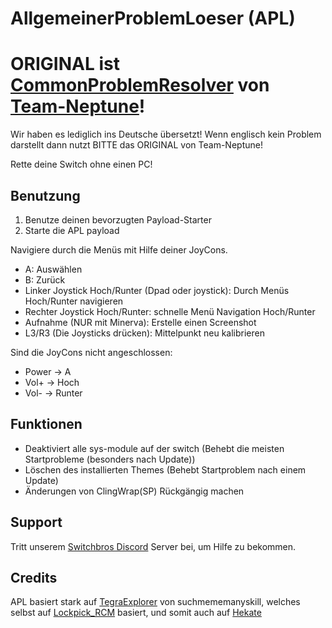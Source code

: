 # AllgemeinerProblemLoeser (APL)
# ORIGINAL ist [CommonProblemResolver](https://github.com/Team-Neptune/CommonProblemResolver) von [Team-Neptune](https://github.com/Team-Neptune)!
 Wir haben es lediglich ins Deutsche übersetzt!
 Wenn englisch kein Problem darstellt dann nutzt BITTE das ORIGINAL von Team-Neptune!

Rette deine Switch ohne einen PC!

## Benutzung
1. Benutze deinen bevorzugten Payload-Starter
2. Starte die APL payload

Navigiere durch die Menüs mit Hilfe deiner JoyCons.
- A: Auswählen
- B: Zurück
- Linker Joystick Hoch/Runter (Dpad oder joystick): Durch Menüs Hoch/Runter navigieren
- Rechter Joystick Hoch/Runter: schnelle Menü Navigation Hoch/Runter
- Aufnahme (NUR mit Minerva): Erstelle einen Screenshot
- L3/R3 (Die Joysticks drücken): Mittelpunkt neu kalibrieren

Sind die JoyCons nicht angeschlossen:
- Power -> A
- Vol+ -> Hoch
- Vol- -> Runter

## Funktionen
- Deaktiviert alle sys-module auf der switch (Behebt die meisten Startprobleme (besonders nach Update))
- Löschen des installierten Themes (Behebt Startproblem nach einem Update)
- Änderungen von ClingWrap(SP) Rückgängig machen

## Support

Tritt unserem [Switchbros Discord](https://discord.gg/switchbros) Server bei, um Hilfe zu bekommen.

## Credits

APL basiert stark auf [TegraExplorer](https://github.com/suchmememanyskill/TegraExplorer) von suchmememanyskill,
welches selbst auf [Lockpick_RCM](https://github.com/shchmue/Lockpick_RCM) basiert, und somit auch auf [Hekate](https://github.com/CTCaer/hekate)
